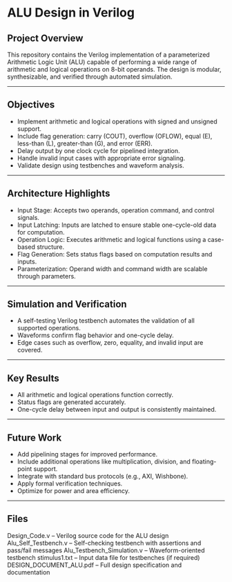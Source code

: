 
# ALU Design in Verilog

## Project Overview

This repository contains the Verilog implementation of a parameterized Arithmetic Logic Unit (ALU) capable of performing a wide range of arithmetic and logical operations on 8-bit operands. The design is modular, synthesizable, and verified through automated simulation.

---

## Objectives

- Implement arithmetic and logical operations with signed and unsigned support.
- Include flag generation: carry (COUT), overflow (OFLOW), equal (E), less-than (L), greater-than (G), and error (ERR).
- Delay output by one clock cycle for pipelined integration.
- Handle invalid input cases with appropriate error signaling.
- Validate design using testbenches and waveform analysis.

---

## Architecture Highlights

- Input Stage: Accepts two operands, operation command, and control signals.
- Input Latching: Inputs are latched to ensure stable one-cycle-old data for computation.
- Operation Logic: Executes arithmetic and logical functions using a case-based structure.
- Flag Generation: Sets status flags based on computation results and inputs.
- Parameterization: Operand width and command width are scalable through parameters.

---

## Simulation and Verification

- A self-testing Verilog testbench automates the validation of all supported operations.
- Waveforms confirm flag behavior and one-cycle delay.
- Edge cases such as overflow, zero, equality, and invalid input are covered.

---

## Key Results

- All arithmetic and logical operations function correctly.
- Status flags are generated accurately.
- One-cycle delay between input and output is consistently maintained.

---

## Future Work

- Add pipelining stages for improved performance.
- Include additional operations like multiplication, division, and floating-point support.
- Integrate with standard bus protocols (e.g., AXI, Wishbone).
- Apply formal verification techniques.
- Optimize for power and area efficiency.

---

## Files

Design_Code.v – Verilog source code for the ALU design
Alu_Self_Testbench.v – Self-checking testbench with assertions and pass/fail messages
Alu_Testbench_Simulation.v – Waveform-oriented testbench
stimulus1.txt – Input data file for testbenches (if required)
DESIGN_DOCUMENT_ALU.pdf – Full design specification and documentation
